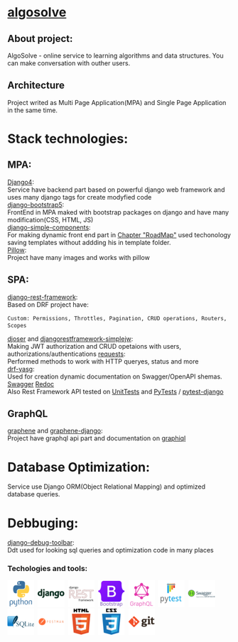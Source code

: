 # [algosolve](https://algosolve.pythonanywhere.com/)
## About project:
AlgoSolve - online service to learning algorithms and data structures. You can make conversation with outher users.

## Architecture
Project writed as Multi Page Application(MPA) and Single Page Application in the same time.

# Stack technologies:
## MPA:
[Django4](https://github.com/django/django): <br />
Service have backend part based on powerful django web framework and uses many django tags for create modyfied code  <br />
[django-bootstrap5](https://github.com/zostera/django-bootstrap5):  <br />
FrontEnd in MPA maked with bootstrap packages on django and have many modification(CSS, HTML, JS)  <br />
[django-simple-components](https://github.com/paqstd-dev/django-simple-components):  <br />
For making dynamic front end part in [Chapter "RoadMap"](https://algosolve.pythonanywhere.com/roadmap/) used techonology saving templates without addding his in template folder.  <br />
[Pillow](https://github.com/python-pillow/Pillow): <br />
Project have many images and works with pillow

## SPA:
[django-rest-framework](https://github.com/encode/django-rest-framework): <br />
Based on DRF project have: <br />

    Custom: Permissions, Throttles, Pagination, CRUD operations, Routers, Scopes
[djoser](https://github.com/sunscrapers/djoser) and [djangorestframework-simplejw](https://github.com/jazzband/djangorestframework-simplejwt): <br />
Making JWT authorization and CRUD opetaions with users, authorizations/authentications
[requests](https://github.com/psf/requests): <br />
Performed methods to work with HTTP queryes, status and more <br />
[drf-yasg](https://github.com/axnsan12/drf-yasg): <br />
Used for creation dynamic documentation on Swagger/OpenAPI shemas. [Swagger](https://algosolve.pythonanywhere.com/swagger/) [Redoc](https://algosolve.pythonanywhere.com/redoc/) <br />
Also Rest Framework API tested on [UnitTests](https://docs.djangoproject.com/en/dev/internals/contributing/writing-code/unit-tests/) and [PyTests](https://github.com/pytest-dev/pytest) / [pytest-django](https://github.com/pytest-dev/pytest-django)
## GraphQL
[graphene](https://github.com/graphql-python/graphene) and [graphene-django](https://github.com/graphql-python/graphene-django): <br />
Project have graphql api part and documentation on [graphiql](https://algosolve.pythonanywhere.com/graphql/) <br />

# Database Optimization:
Service use Django ORM(Object Relational Mapping) and optimized database queries.
# Debbuging:
[django-debug-toolbar](https://github.com/jazzband/django-debug-toolbar): <br />
Ddt used for looking sql queries and optimization code in many places


### Techologies and tools:
<img src="https://github.com/devicons/devicon/blob/master/icons/python/python-original-wordmark.svg" title="Python" alt="Python" width="60" height="60"/>&nbsp;
<img src="https://github.com/devicons/devicon/blob/master/icons/django/django-plain-wordmark.svg" title="Django" alt="Django" width="60" height="60"/>&nbsp;
<img src="https://github.com/devicons/devicon/blob/master/icons/djangorest/djangorest-original-wordmark.svg" title="Django Rest Framework" alt="Django Rest Framework" width="60" height="60"/>&nbsp;
<img src="https://github.com/devicons/devicon/blob/master/icons/bootstrap/bootstrap-original-wordmark.svg" title="Bootstrap5" alt="Bootstrap5" width="60" height="60"/>&nbsp;
<img src="https://github.com/devicons/devicon/blob/master/icons/graphql/graphql-plain-wordmark.svg" title="GraphQL" alt="GraphQL" width="60" height="60"/>&nbsp;
<img src="https://github.com/devicons/devicon/blob/master/icons/pytest/pytest-original-wordmark.svg" title="PyTest" alt="PyTest" width="60" height="60"/>&nbsp;
<img src="https://github.com/devicons/devicon/blob/master/icons/swagger/swagger-original-wordmark.svg" title="Swagger" alt="Swagger" width="60" height="60"/>&nbsp;
<img src="https://github.com/devicons/devicon/blob/master/icons/sqlite/sqlite-original-wordmark.svg" title="SqLite" alt="SqLite" width="60" height="60"/>&nbsp;
<img src="https://github.com/devicons/devicon/blob/master/icons/postman/postman-original-wordmark.svg" title="Postman" alt="Postman" width="60" height="60"/>&nbsp;
<img src="https://github.com/devicons/devicon/blob/master/icons/html5/html5-original-wordmark.svg" title="Html5" alt="Html5" width="60" height="60"/>&nbsp;
<img src="https://github.com/devicons/devicon/blob/master/icons/css3/css3-original-wordmark.svg" title="Css3" alt="Css3" width="60" height="60"/>&nbsp;
<img src="https://github.com/devicons/devicon/blob/master/icons/git/git-original-wordmark.svg" title="Git" alt="Git" width="60" height="60"/>&nbsp;

